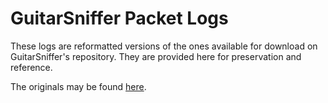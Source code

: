 # GuitarSniffer Packet Logs

These logs are reformatted versions of the ones available for download on GuitarSniffer's repository. They are provided here for preservation and reference.

The originals may be found [here](https://1drv.ms/f/s!AgQGk0OeTMLwhA-uDO9IQHEHqGhv).
